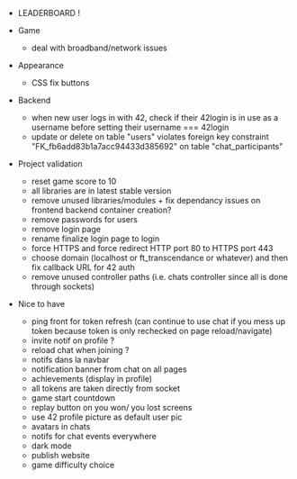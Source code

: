 - LEADERBOARD !

- Game

  - deal with broadband/network issues

- Appearance

  - CSS fix buttons

- Backend

  - when new user logs in with 42, check if their 42login is in use as a username before setting their username === 42login
  - update or delete on table \"users\" violates foreign key constraint \"FK_fb6add83b1a7acc94433d385692\" on table \"chat_participants\"

- Project validation

  - reset game score to 10
  - all libraries are in latest stable version
  - remove unused libraries/modules + fix dependancy issues on frontend backend container creation?
  - remove passwords for users
  - remove login page
  - rename finalize login page to login
  - force HTTPS and force redirect HTTP port 80 to HTTPS port 443
  - choose domain (localhost or ft_transcendance or whatever) and then fix callback URL for 42 auth
  - remove unused controller paths (i.e. chats controller since all is done through sockets)

- Nice to have
  - ping front for token refresh (can continue to use chat if you mess up token because token is only rechecked on page reload/navigate)
  - invite notif on profile ?
  - reload chat when joining ?
  - notifs dans la navbar
  - notification banner from chat on all pages
  - achievements (display in profile)
  - all tokens are taken directly from socket
  - game start countdown
  - replay button on you won/ you lost screens
  - use 42 profile picture as default user pic
  - avatars in chats
  - notifs for chat events everywhere
  - dark mode
  - publish website
  - game difficulty choice

